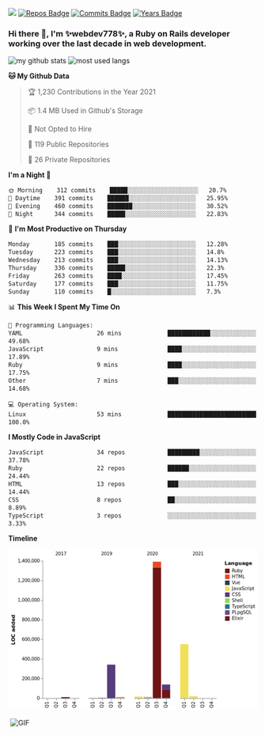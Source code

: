 ![](https://visitor-badge.glitch.me/badge?page_id=webdev778.webdev778)
[![Repos Badge](https://badges.pufler.dev/repos/webdev778)](https://badges.pufler.dev)
[![Commits Badge](https://badges.pufler.dev/commits/monthly/webdev778)](https://badges.pufler.dev)
[![Years Badge](https://badges.pufler.dev/years/webdev778)](https://badges.pufler.dev)
### Hi there 👋, I'm ✨webdev778✨, a Ruby on Rails developer working over the last decade in web development.


![my github stats](https://github-readme-stats.vercel.app/api?username=webdev778&show_icons=true&theme=tokyonight&line_height=27)
![most used langs](https://github-readme-stats.vercel.app/api/top-langs/?username=webdev778&hide=css,html&theme=tokyonight)

<!--START_SECTION:waka-->
**🐱 My Github Data** 

> 🏆 1,230 Contributions in the Year 2021
 > 
> 📦 1.4 MB Used in Github's Storage 
 > 
> 🚫 Not Opted to Hire
 > 
> 📜 119 Public Repositories 
 > 
> 🔑 26 Private Repositories  
 > 
**I'm a Night 🦉** 

```text
🌞 Morning    312 commits    █████░░░░░░░░░░░░░░░░░░░░   20.7% 
🌆 Daytime    391 commits    ██████░░░░░░░░░░░░░░░░░░░   25.95% 
🌃 Evening    460 commits    ███████░░░░░░░░░░░░░░░░░░   30.52% 
🌙 Night      344 commits    █████░░░░░░░░░░░░░░░░░░░░   22.83%

```
📅 **I'm Most Productive on Thursday** 

```text
Monday       185 commits    ███░░░░░░░░░░░░░░░░░░░░░░   12.28% 
Tuesday      223 commits    ███░░░░░░░░░░░░░░░░░░░░░░   14.8% 
Wednesday    213 commits    ███░░░░░░░░░░░░░░░░░░░░░░   14.13% 
Thursday     336 commits    █████░░░░░░░░░░░░░░░░░░░░   22.3% 
Friday       263 commits    ████░░░░░░░░░░░░░░░░░░░░░   17.45% 
Saturday     177 commits    ███░░░░░░░░░░░░░░░░░░░░░░   11.75% 
Sunday       110 commits    █░░░░░░░░░░░░░░░░░░░░░░░░   7.3%

```


📊 **This Week I Spent My Time On** 

```text
💬 Programming Languages: 
YAML                     26 mins             ████████████░░░░░░░░░░░░░   49.68% 
JavaScript               9 mins              ████░░░░░░░░░░░░░░░░░░░░░   17.89% 
Ruby                     9 mins              ████░░░░░░░░░░░░░░░░░░░░░   17.75% 
Other                    7 mins              ███░░░░░░░░░░░░░░░░░░░░░░   14.68%

💻 Operating System: 
Linux                    53 mins             █████████████████████████   100.0%

```

**I Mostly Code in JavaScript** 

```text
JavaScript               34 repos            █████████░░░░░░░░░░░░░░░░   37.78% 
Ruby                     22 repos            ██████░░░░░░░░░░░░░░░░░░░   24.44% 
HTML                     13 repos            ███░░░░░░░░░░░░░░░░░░░░░░   14.44% 
CSS                      8 repos             ██░░░░░░░░░░░░░░░░░░░░░░░   8.89% 
TypeScript               3 repos             ░░░░░░░░░░░░░░░░░░░░░░░░░   3.33%

```


**Timeline**

![Chart not found](https://raw.githubusercontent.com/webdev778/webdev778/master/charts/bar_graph.png) 


<!--END_SECTION:waka-->

<img align="right" alt="GIF" src="https://github.com/webdev778/webdev778/blob/main/code.gif?raw=true" width="500" height="320" />

<!--
**webdev778/webdev778** is a ✨ _special_ ✨ repository because its `README.md` (this file) appears on your GitHub profile.

Here are some ideas to get you started:

- 🔭 I’m currently working on ...
- 🌱 I’m currently learning ...
- 👯 I’m looking to collaborate on ...
- 🤔 I’m looking for help with ...
- 💬 Ask me about ...
- 📫 How to reach me: ...
- 😄 Pronouns: ...
- ⚡ Fun fact: ...
-->
